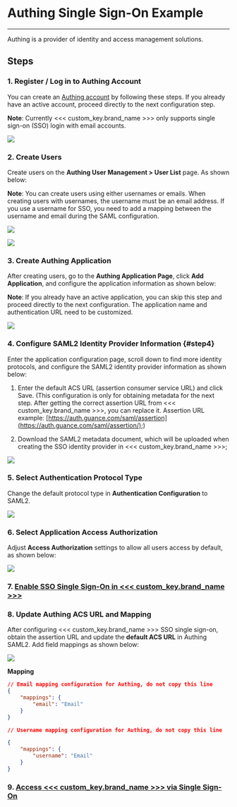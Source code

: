 # Authing Single Sign-On Example
---

Authing is a provider of identity and access management solutions.

## Steps

### 1. Register / Log in to Authing Account

You can create an [Authing account](https://www.authing.cn/) by following these steps. If you already have an active account, proceed directly to the next configuration step.

**Note**: Currently <<< custom_key.brand_name >>> only supports single sign-on (SSO) login with email accounts.

![](../img/1.authing_1.png)

### 2. Create Users

Create users on the **Authing User Management > User List** page. As shown below:

**Note**: You can create users using either usernames or emails. When creating users with usernames, the username must be an email address. If you use a username for SSO, you need to add a mapping between the username and email during the SAML configuration.

![](../img/03_authing_03.png)

![](../img/03_authing_04.png)

### 3. Create Authing Application

After creating users, go to the **Authing Application Page**, click **Add Application**, and configure the application information as shown below:

**Note**: If you already have an active application, you can skip this step and proceed directly to the next configuration. The application name and authentication URL need to be customized.

![](../img/03_authing_06.png)

### 4. Configure SAML2 Identity Provider Information {#step4}

Enter the application configuration page, scroll down to find more identity protocols, and configure the SAML2 identity provider information as shown below:

1. Enter the default ACS URL (assertion consumer service URL) and click Save. (This configuration is only for obtaining metadata for the next step. After getting the correct assertion URL from <<< custom_key.brand_name >>>, you can replace it. Assertion URL example: [https://auth.guance.com/saml/assertion](https://auth.guance.com/saml/assertion/);)
   
2. Download the SAML2 metadata document, which will be uploaded when creating the SSO identity provider in <<< custom_key.brand_name >>>;

![](../img/03_authing_07.png)

### 5. Select Authentication Protocol Type

Change the default protocol type in **Authentication Configuration** to SAML2.

![](../img/03_authing_08.png)

### 6. Select Application Access Authorization

Adjust **Access Authorization** settings to allow all users access by default, as shown below:

![](../img/03_authing_09.png)

### 7. [Enable SSO Single Sign-On in <<< custom_key.brand_name >>>](./azure-ad.md#step4)

### 8. Update Authing ACS URL and Mapping

After configuring <<< custom_key.brand_name >>> SSO single sign-on, obtain the assertion URL and update the **default ACS URL** in Authing SAML2. Add field mappings as shown below:

![](../img/03_authing_11.png)

**Mapping**

```json
// Email mapping configuration for Authing, do not copy this line
{
    "mappings": {
        "email": "Email"
    }
}

// Username mapping configuration for Authing, do not copy this line

{
    "mappings": {
        "username": "Email"
    }
}
```

### 9. [Access <<< custom_key.brand_name >>> via Single Sign-On](./azure-ad.md#step7)